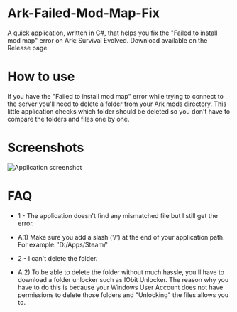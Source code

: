 # Ark-Failed-Mod-Map-Fix
A quick application, written in C#, that helps you fix the "Failed to install mod map" error on Ark: Survival Evolved.
Download available on the Release page.


# How to use
If you have the "Failed to install mod map" error while trying to connect to the server you'll need to delete a folder from your Ark mods directory. This little application checks which folder should be deleted so you don't have to compare the folders and files one by one.

# Screenshots

![Application screenshot](https://image.prntscr.com/image/RHsJ6E8hTzCYRb4x17P2xA.png)


# FAQ

* 1 - The application doesn't find any mismatched file but I still get the error.
* A.1) Make sure you add a slash ('/') at the end of your application path. For example: 'D:/Apps/Steam/'

* 2 - I can't delete the folder.
* A.2) To be able to delete the folder without much hassle, you'll have to download a folder unlocker such as IObit Unlocker. The reason why you have to do this is because your Windows User Account does not have permissions to delete those folders and "Unlocking" the files allows you to.
